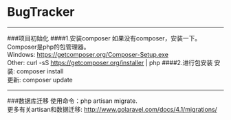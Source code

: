 BugTracker
======================
* * *
###项目初始化
####1.安装composer
如果没有composer，安装一下。Composer是php的包管理器。  
Windows: https://getcomposer.org/Composer-Setup.exe  
Other: curl -sS https://getcomposer.org/installer | php
####2.进行包安装
安装: composer install  
更新: composer update
* * *
###数据库迁移
使用命令：php artisan migrate.  
更多有关artisan和数据迁移: http://www.golaravel.com/docs/4.1/migrations/
